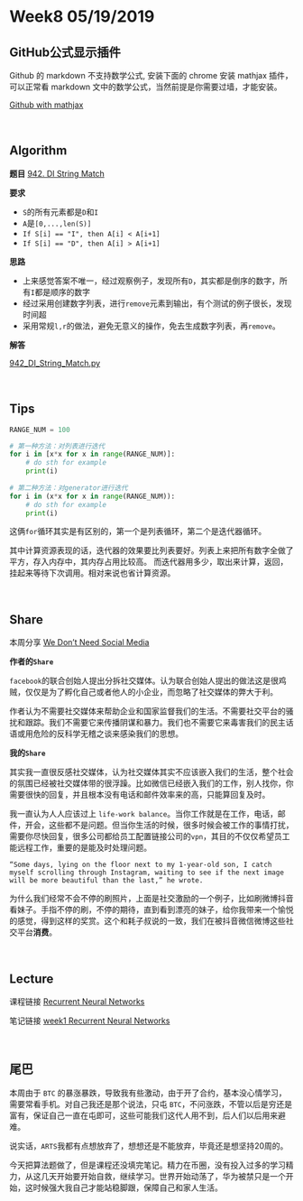 # Week8 05/19/2019

## GitHub公式显示插件
Github 的 markdown 不支持数学公式, 安装下面的 chrome 安装 mathjax 插件，可以正常看 markdown 文中的数学公式，当然前提是你需要过墙，才能安装。

[Github with mathjax](https://chrome.google.com/webstore/detail/github-with-mathjax/ioemnmodlmafdkllaclgeombjnmnbima)

&nbsp;
## Algorithm

**题目**
[942. DI String Match](https://leetcode.com/problems/di-string-match/)

**要求**
- `S`的所有元素都是`D`和`I`
- `A`是`[0,...,len(S)]`
- `If S[i] == "I", then A[i] < A[i+1]`
- `If S[i] == "D", then A[i] > A[i+1]`


**思路**
- 上来感觉答案不唯一，经过观察例子，发现所有`D`，其实都是倒序的数字，所有`I`都是顺序的数字
- 经过采用创建数字列表，进行`remove`元素到输出，有个测试的例子很长，发现时间超
- 采用常规`l,r`的做法，避免无意义的操作，免去生成数字列表，再`remove`。

**解答**

[942_DI_String_Match.py](https://github.com/rubust-ai/Leetcode-python3/blob/master/942_DI_String_Match.py)


&nbsp;
## Tips

```python
RANGE_NUM = 100

# 第一种方法：对列表进行迭代
for i in [x*x for x in range(RANGE_NUM)]: 
    # do sth for example
    print(i)
        
# 第二种方法：对generator进行迭代
for i in (x*x for x in range(RANGE_NUM)): 
    # do sth for example
    print(i)
```

这俩`for`循环其实是有区别的，第一个是列表循环，第二个是迭代器循环。

其中计算资源表现的话，迭代器的效果要比列表要好。列表上来把所有数字全做了平方，存入内存中，其内存占用比较高。
而迭代器用多少，取出来计算，返回，挂起来等待下次调用。相对来说也省计算资源。


&nbsp;
## Share

本周分享 [We Don’t Need Social Media](https://onezero.medium.com/we-dont-need-social-media-53d5455f4f6b)

**作者的`Share`**

`facebook`的联合创始人提出分拆社交媒体。认为联合创始人提出的做法这是很鸡贼，仅仅是为了孵化自己或者他人的小企业，而忽略了社交媒体的弊大于利。

作者认为不需要社交媒体来帮助企业和国家监督我们的生活。不需要社交平台的骚扰和跟踪。我们不需要它来传播阴谋和暴力。我们也不需要它来毒害我们的民主话语或用危险的反科学无稽之谈来感染我们的思想。

**我的`Share`**

其实我一直很反感社交媒体，认为社交媒体其实不应该嵌入我们的生活，整个社会的氛围已经被社交媒体带的很浮躁。比如微信已经嵌入我们的工作，别人找你，你需要很快的回复，并且根本没有电话和邮件效率来的高，只能算回复及时。

我一直认为人人应该过上 `life-work balance`。当你工作就是在工作，电话，邮件，开会，这些都不是问题。但当你生活的时候，很多时候会被工作的事情打扰，需要你尽快回复，很多公司都给员工配置链接公司的`vpn`，其目的不仅仅希望员工能远程工作，重要的是能及时处理问题。

```“Some days, lying on the floor next to my 1-year-old son, I catch myself scrolling through Instagram, waiting to see if the next image will be more beautiful than the last,” he wrote.```

为什么我们经常不会不停的刷照片，上面是社交激励的一个例子，比如刷微博抖音看妹子。手指不停的刷，不停的期待，直到看到漂亮的妹子，给你我带来一个愉悦的感觉，得到这样的奖赏。这个和耗子叔说的一致，我们在被抖音微信微博这些社交平台**消费**。





&nbsp;
## Lecture

课程链接 [Recurrent Neural Networks](https://www.coursera.org/learn/nlp-sequence-models/home/week/1)


笔记链接 [week1 Recurrent Neural Networks](https://github.com/rubust-ai/Deep-Learning/blob/master/class5-week1.md)


&nbsp;
## 尾巴


本周由于 `BTC` 的暴涨暴跌，导致我有些激动，由于开了合约，基本没心情学习，需要常看手机。对自己我还是那个说法，只屯 `BTC`，不问涨跌，不管以后是穷还是富有，保证自己一直在屯即可，这些可能我们这代人用不到，后人们以后用来避难。

说实话，`ARTS`我都有点想放弃了，想想还是不能放弃，毕竟还是想坚持20周的。

今天把算法题做了，但是课程还没填完笔记。精力在币圈，没有投入过多的学习精力，从这几天开始要开始自救，继续学习。世界开始动荡了，华为被禁只是一个开始，这时候强大我自己才能站稳脚跟，保障自己和家人生活。



